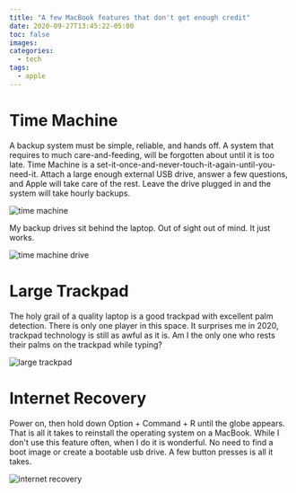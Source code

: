 ```yaml
---
title: "A few MacBook features that don't get enough credit"
date: 2020-09-27T13:45:22-05:00
toc: false
images:
categories:
  - tech
tags: 
  - apple
---
```




# Time Machine

A backup system must be simple, reliable, and hands off.  A system that requires to much care-and-feeding, will be forgotten about until it is too late.  Time Machine is a set-it-once-and-never-touch-it-again-until-you-need-it.  Attach a large enough external USB drive, answer a few questions, and Apple will take care of the rest.   Leave the drive plugged in and the system will take hourly backups.

![time machine](/images/timemachine.png)

My backup drives sit behind the laptop.  Out of sight out of mind.  It just works.

![time machine drive](/images/timemachinedrive.jpg)

# Large Trackpad

The holy grail of a quality laptop is a good trackpad with excellent palm detection.  There is only one player in this space.  It surprises me in 2020, trackpad technology is still as awful as it is.  Am I the only one who rests their palms on the trackpad while typing?

![large trackpad](/images/largetrackpad.jpg)

# Internet Recovery

Power on, then hold down Option + Command + R until the globe appears.   That is all it takes to reinstall the operating system on a MacBook.  While I don't use this feature often, when I do it is wonderful.  No need to find a boot image or create a bootable usb drive.  A few button presses is all it takes.

![internet recovery](/images/internetrecovery.jpg)
